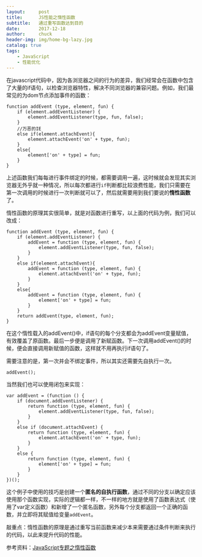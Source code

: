 ```yaml
---
layout:     post                   
title:      JS性能之惰性函数          
subtitle:   通过重写函数达到目的
date:       2017-12-18
author:     chuck
header-img: img/home-bg-lazy.jpg
catalog: true                      
tags:                               
    - JavaScript
    - 性能优化
---
```



在javascript代码中，因为各浏览器之间的行为的差异，我们经常会在函数中包含了大量的if语句，以检查浏览器特性，解决不同浏览器的兼容问题。例如，我们最常见的为dom节点添加事件的函数：

```
function addEvent (type, element, fun) {
    if (element.addEventListener) {
        element.addEventListener(type, fun, false);
    }
    //万恶的IE
    else if(element.attachEvent){
        element.attachEvent('on' + type, fun);
    }
    else{
        element['on' + type] = fun;
    }
}
```
上述函数我们每每进行事件绑定的时候，都需要调用一遍，这时候就会发现其实浏览器无外乎就一种情况，所以每次都进行`if`判断都比较浪费性能，我们只需要在第一次调用的时候进行一次判断就可以了，然后就需要用到我们要说的**惰性函数**了。

惰性函数的原理其实很简单，就是对函数进行重写，以上面的代码为例，我们可以改成：

```
function addEvent (type, element, fun) {
    if (element.addEventListener) {
        addEvent = function (type, element, fun) {
            element.addEventListener(type, fun, false);
        }
    }
    else if(element.attachEvent){
        addEvent = function (type, element, fun) {
            element.attachEvent('on' + type, fun);
        }
    }
    else{
        addEvent = function (type, element, fun) {
            element['on' + type] = fun;
        }
    }
    return addEvent(type, element, fun);
}
```
在这个惰性载入的addEvent()中，if语句的每个分支都会为addEvent变量赋值，有效覆盖了原函数。最后一步便是调用了新赋函数。下一次调用addEvent()的时候，便会直接调用新赋值的函数，这样就不用再执行if语句了。

需要注意的是，第一次并会不绑定事件，所以其实还需要先自执行一次。

```
addEvent();
```
当然我们也可以使用闭包来实现：

```
var addEvent = (function () {
    if (document.addEventListener) {
        return function (type, element, fun) {
            element.addEventListener(type, fun, false);
        }
    }
    else if (document.attachEvent) {
        return function (type, element, fun) {
            element.attachEvent('on' + type, fun);
        }
    }
    else {
        return function (type, element, fun) {
            element['on' + type] = fun;
        }
    }
})();
```
这个例子中使用的技巧是创建一个**匿名的自执行函数**，通过不同的分支以确定应该使用那个函数实现，实际的逻辑都一样，不一样的地方就是使用了函数表达式（使用了var定义函数）和新增了一个匿名函数，另外每个分支都返回一个正确的函数，并立即将其赋值给变量`addEvent`。

敲重点：惰性函数的原理是通过重写当前函数来减少本来需要通过条件判断来执行的代码，以此来提升代码的性能。

参考资料：[JavaScript专题之惰性函数](https://github.com/mqyqingfeng/Blog/issues/44)




